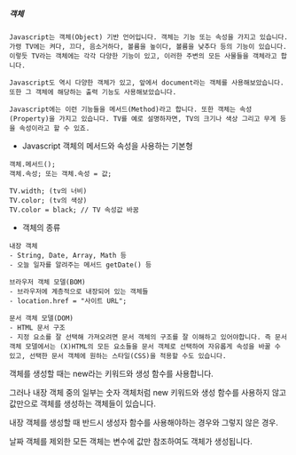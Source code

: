 ##### 객체

```
Javascript는 객체(Object) 기반 언어입니다. 객체는 기능 또는 속성을 가지고 있습니다. 가령 TV에는 켜다, 끄다, 음소거하다, 볼륨을 높이다, 볼륨을 낮추다 등의 기능이 있습니다. 이렇듯 TV라는 객체에는 각각 다양한 기능이 있고, 이러한 주변의 모든 사물들을 객체라고 합니다.

Javascript도 역시 다양한 객체가 있고, 앞에서 document라는 객체를 사용해보았습니다. 또한 그 객체에 해당하는 출력 기능도 사용해보았습니다.

Javascript에는 이런 기능들을 메서드(Method)라고 합니다. 또한 객체는 속성(Property)을 가지고 있습니다. TV를 예로 설명하자면, TV의 크기나 색상 그리고 무게 등을 속성이라고 할 수 있죠.
```



- Javascript 객체의 메서드와 속성을 사용하는 기본형

```
객체.메서드();
객체.속성; 또는 객체.속성 = 값;
```

```
TV.width; (tv의 너비)
TV.color; (tv의 색상)
TV.color = black; // TV 속성값 바꿈
```



- 객체의 종류

```
내장 객체
- String, Date, Array, Math 등
- 오늘 일자를 알려주는 메서드 getDate() 등
```

```
브라우저 객체 모델(BOM)
- 브라우저에 계층적으로 내장되어 있는 객체들
- location.href = "사이트 URL";
```

```
문서 객체 모델(DOM)
- HTML 문서 구조
- 지정 요소를 잘 선택해 가져오려면 문서 객체의 구조를 잘 이해하고 있어야합니다. 즉 문서 객체 모델에서는 (X)HTML의 모든 요소들을 문서 객체로 선택하여 자유롭게 속성을 바꿀 수 있고, 선택한 문서 객체에 원하는 스타일(CSS)을 적용할 수도 있습니다.
```



객체를 생성할 때는 new라는 키워드와 생성 함수를 사용합니다. 

그러나 내장 객체 중의 일부는 숫자 객체처럼 new 키워드와 생성 함수를 사용하지 않고 값만으로 객체를 생성하는 객체들이 있습니다. 

내장 객체를 생성할 때 반드시 생성자 함수를 사용해야하는 경우와 그렇지 않은 경우.

날짜 객체를 제외한 모든 객체는 변수에 값만 참조하여도 객체가 생성됩니다.